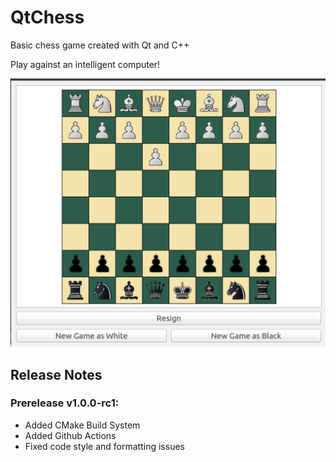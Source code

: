 # QtChess
Basic chess game created with Qt and C++

Play against an intelligent computer!

![alt text](https://github.com/colbychaskell/QtChess/blob/main/docs/interface.png "Basic Game Interface")

## Release Notes

### Prerelease v1.0.0-rc1:
- Added CMake Build System
- Added Github Actions
- Fixed code style and formatting issues
